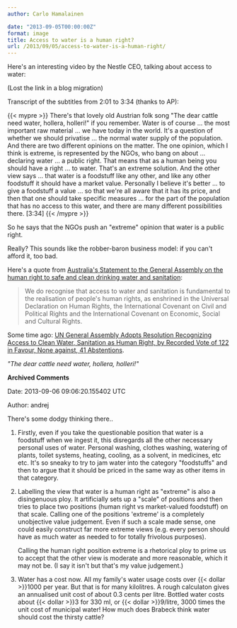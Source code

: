 ```yaml
---
author: Carlo Hamalainen

date: "2013-09-05T00:00:00Z"
format: image
title: Access to water is a human right?
url: /2013/09/05/access-to-water-is-a-human-right/
---
```

Here's an interesting video by the Nestle CEO, talking about access to water:

(Lost the link in a blog migration)

Transcript of the subtitles from 2:01 to 3:34 (thanks to AP):

{{< mypre >}}
There's that lovely old Austrian folk song
"The dear cattle need water, hollera, holleri!"
if you remember.
Water is of course ...
the most important raw material ...
we have today in the world.
It's a question of whether we should privatise ...
the normal water supply of the population.
And there are two different opinions on the matter.
The one opinion, which I think is extreme,
is represented by the NGOs,
who bang on about ...
declaring water ...
a public right.
That means that as a human being you should have a right ...
to water.
That's an extreme solution.
And the other view says ...
that water is a foodstuff like any other,
and like any other foodstuff it should have a market value.
Personally I believe it's better ...
to give a foodstuff a value ...
so that we're all aware that it has its price,
and then that one should take specific measures ...
for the part of the population that has no access to this water,
and there are many different possibilities there.
[3:34]
{{< /mypre >}}

So he says that the NGOs push an "extreme" opinion that water is a public right.

Really? This sounds like the robber-baron business model: if you can't afford it, too bad.

Here's a quote from [Australia's Statement to the General Assembly on the human right to safe and clean drinking water and sanitation](http://australia-unsc.gov.au/2011/07/statement-to-the-general-assembly-on-the-human-right-to-safe-and-clean-drinking-water-and-sanitation/):

> We do recognise that access to water and sanitation is fundamental
> to the realisation of people's human rights, as enshrined in the
> Universal Declaration on Human Rights, the International Covenant on
> Civil and Political Rights and the International Covenant on Economic,
> Social and Cultural Rights.

Some time ago: [UN General Assembly Adopts Resolution Recognizing Access to Clean Water, Sanitation as Human Right, by Recorded Vote of 122 in Favour, None against, 41 Abstentions](http://www.un.org/News/Press/docs/2010/ga10967.doc.htm).

_"The dear cattle need water, hollera, holleri!"_

**Archived Comments**

Date: 2013-09-06 09:06:20.155402 UTC

Author: andrej

There's some dodgy thinking there..

1. Firstly, even if you take the questionable position that water is a foodstuff when we ingest it, this disregards all the other necessary personal uses of water. Personal washing, clothes washing, watering of plants, toilet systems, heating, cooling, as a solvent, in medicines, etc etc. It's so sneaky to try to jam water into the category "foodstuffs" and then to argue that it should be priced in the same way as other items in that category.

2. Labelling the view that water is a human right as "extreme" is also a disingenuous ploy. It artificially sets up a "scale" of positions and then tries to place two positions (human right vs market-valued foodstuff) on that scale. Calling one of the positions 'extreme' is a completely unobjective value judgement. Even if such a scale made sense, one could easily construct far more extreme views (e.g. every person should have as much water as needed to for totally frivolous purposes).

    Calling the human right position extreme is a rhetorical ploy to prime us to accept that the other view is moderate and more reasonable, which it may not be. (I say it isn't but that's my value judgement.)

3. Water has a cost now. All my family's water usage costs over {{< dollar >}}1000 per year. But that is for many kilolitres. A rough calculaton gives an annualised unit cost of about 0.3 cents per litre. Bottled water costs about {{< dollar >}}3 for 330 ml, or {{< dollar >}}9/litre, 3000 times the unit cost of municipal water! How much does Brabeck think water should cost the thirsty cattle?
